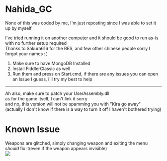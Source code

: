 # Nahida_GC
 
None of this was coded by me, I'm just reposting since I was able to set it up by myself  
  
I've tried running it on another computer and it should be good to run as-is with no further setup required      
Thanks to Sakura616 for the RES, and few other chinese people sorry I forgot your names :( 
  
1. Make sure to have MongoDB Installed  
2. Install FiddlerClassic as well  
3. Run them and press on Start.cmd, if there are any issues you can open an Issue I guess, i'll try my best to help  
-----------------------------  
Ah also, make sure to patch your UserAssembly.dll  
as for the game itself, I can't link it sorry  
and no, this version will not be spamming you with "Kira go away"  
(actually I don't know if there is a way to turn it off I haven't bothered trying)  
  
# Known Issue  
Weapons are glitched, simply changing weapon and exiting the menu *should* fix it(even if the weapon appears invisible)    
![](https://cdn.discordapp.com/attachments/1027063731789770842/1029839860309168209/unknown.png)
